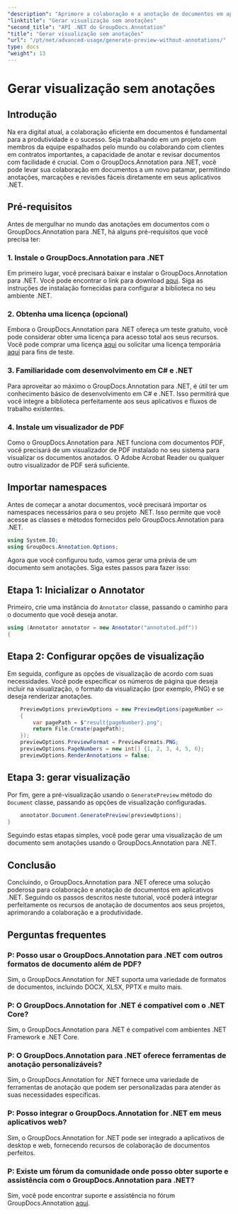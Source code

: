 ```yaml
---
"description": "Aprimore a colaboração e a anotação de documentos em aplicativos .NET usando o GroupDocs.Annotation para .NET. Anote, marque e revise documentos facilmente com esta poderosa biblioteca."
"linktitle": "Gerar visualização sem anotações"
"second_title": "API .NET do GroupDocs.Annotation"
"title": "Gerar visualização sem anotações"
"url": "/pt/net/advanced-usage/generate-preview-without-annotations/"
type: docs
"weight": 13
---
```


# Gerar visualização sem anotações

## Introdução
Na era digital atual, a colaboração eficiente em documentos é fundamental para a produtividade e o sucesso. Seja trabalhando em um projeto com membros da equipe espalhados pelo mundo ou colaborando com clientes em contratos importantes, a capacidade de anotar e revisar documentos com facilidade é crucial. Com o GroupDocs.Annotation para .NET, você pode levar sua colaboração em documentos a um novo patamar, permitindo anotações, marcações e revisões fáceis diretamente em seus aplicativos .NET.
## Pré-requisitos
Antes de mergulhar no mundo das anotações em documentos com o GroupDocs.Annotation para .NET, há alguns pré-requisitos que você precisa ter:
### 1. Instale o GroupDocs.Annotation para .NET
Em primeiro lugar, você precisará baixar e instalar o GroupDocs.Annotation para .NET. Você pode encontrar o link para download [aqui](https://releases.groupdocs.com/annotation/net/). Siga as instruções de instalação fornecidas para configurar a biblioteca no seu ambiente .NET.
### 2. Obtenha uma licença (opcional)
Embora o GroupDocs.Annotation para .NET ofereça um teste gratuito, você pode considerar obter uma licença para acesso total aos seus recursos. Você pode comprar uma licença [aqui](https://purchase.groupdocs.com/buy) ou solicitar uma licença temporária [aqui](https://purchase.groupdocs.com/temporary-license/) para fins de teste.
### 3. Familiaridade com desenvolvimento em C# e .NET
Para aproveitar ao máximo o GroupDocs.Annotation para .NET, é útil ter um conhecimento básico de desenvolvimento em C# e .NET. Isso permitirá que você integre a biblioteca perfeitamente aos seus aplicativos e fluxos de trabalho existentes.
### 4. Instale um visualizador de PDF
Como o GroupDocs.Annotation para .NET funciona com documentos PDF, você precisará de um visualizador de PDF instalado no seu sistema para visualizar os documentos anotados. O Adobe Acrobat Reader ou qualquer outro visualizador de PDF será suficiente.

## Importar namespaces
Antes de começar a anotar documentos, você precisará importar os namespaces necessários para o seu projeto .NET. Isso permite que você acesse as classes e métodos fornecidos pelo GroupDocs.Annotation para .NET.

```csharp
using System.IO;
using GroupDocs.Annotation.Options;
```

Agora que você configurou tudo, vamos gerar uma prévia de um documento sem anotações. Siga estes passos para fazer isso:
## Etapa 1: Inicializar o Annotator
Primeiro, crie uma instância do `Annotator` classe, passando o caminho para o documento que você deseja anotar.
```csharp
using (Annotator annotator = new Annotator("annotated.pdf"))
{
```
## Etapa 2: Configurar opções de visualização
Em seguida, configure as opções de visualização de acordo com suas necessidades. Você pode especificar os números de página que deseja incluir na visualização, o formato da visualização (por exemplo, PNG) e se deseja renderizar anotações.
```csharp
    PreviewOptions previewOptions = new PreviewOptions(pageNumber =>
    {
        var pagePath = $"result{pageNumber}.png";
        return File.Create(pagePath);
    });
    previewOptions.PreviewFormat = PreviewFormats.PNG;
    previewOptions.PageNumbers = new int[] {1, 2, 3, 4, 5, 6};
    previewOptions.RenderAnnotations = false;
```
## Etapa 3: gerar visualização
Por fim, gere a pré-visualização usando o `GeneratePreview` método do `Document` classe, passando as opções de visualização configuradas.
```csharp
    annotator.Document.GeneratePreview(previewOptions);
}
```
Seguindo estas etapas simples, você pode gerar uma visualização de um documento sem anotações usando o GroupDocs.Annotation para .NET.

## Conclusão
Concluindo, o GroupDocs.Annotation para .NET oferece uma solução poderosa para colaboração e anotação de documentos em aplicativos .NET. Seguindo os passos descritos neste tutorial, você poderá integrar perfeitamente os recursos de anotação de documentos aos seus projetos, aprimorando a colaboração e a produtividade.
## Perguntas frequentes
### P: Posso usar o GroupDocs.Annotation para .NET com outros formatos de documento além de PDF?
Sim, o GroupDocs.Annotation for .NET suporta uma variedade de formatos de documentos, incluindo DOCX, XLSX, PPTX e muito mais.
### P: O GroupDocs.Annotation for .NET é compatível com o .NET Core?
Sim, o GroupDocs.Annotation para .NET é compatível com ambientes .NET Framework e .NET Core.
### P: O GroupDocs.Annotation para .NET oferece ferramentas de anotação personalizáveis?
Sim, o GroupDocs.Annotation for .NET fornece uma variedade de ferramentas de anotação que podem ser personalizadas para atender às suas necessidades específicas.
### P: Posso integrar o GroupDocs.Annotation for .NET em meus aplicativos web?
Sim, o GroupDocs.Annotation for .NET pode ser integrado a aplicativos de desktop e web, fornecendo recursos de colaboração de documentos perfeitos.
### P: Existe um fórum da comunidade onde posso obter suporte e assistência com o GroupDocs.Annotation para .NET?
Sim, você pode encontrar suporte e assistência no fórum GroupDocs.Annotation [aqui](https://forum.groupdocs.com/c/annotation/10).